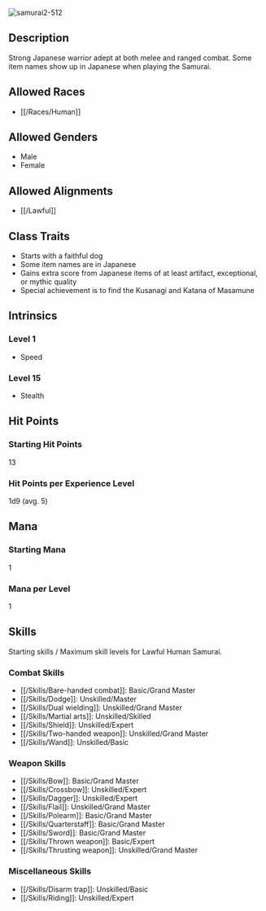 ![samurai2-512](https://github.com/hyvanmielenpelit/GnollHack/assets/16661034/a71f7fef-a75c-43f1-80eb-afc6b36bb776)

## Description

Strong Japanese warrior adept at both melee and ranged combat. Some item names show up in Japanese when playing the Samurai.

## Allowed Races

- [[/Races/Human]]

## Allowed Genders

- Male
- Female

## Allowed Alignments

- [[/Lawful]]

## Class Traits

- Starts with a faithful dog
- Some item names are in Japanese
- Gains extra score from Japanese items of at least artifact, exceptional, or mythic quality
- Special achievement is to find the Kusanagi and Katana of Masamune

## Intrinsics

### Level 1

- Speed

### Level 15

- Stealth

## Hit Points

### Starting Hit Points

13

### Hit Points per Experience Level

1d9 (avg. 5)

## Mana

### Starting Mana

1

### Mana per Level

1

## Skills

Starting skills / Maximum skill levels for Lawful Human Samurai. 

### Combat Skills 

- [[/Skills/Bare-handed combat]]: Basic/Grand Master
- [[/Skills/Dodge]]: Unskilled/Master
- [[/Skills/Dual wielding]]: Unskilled/Grand Master
- [[/Skills/Martial arts]]: Unskilled/Skilled
- [[/Skills/Shield]]: Unskilled/Expert
- [[/Skills/Two-handed weapon]]: Unskilled/Grand Master
- [[/Skills/Wand]]: Unskilled/Basic

### Weapon Skills 

- [[/Skills/Bow]]: Basic/Grand Master
- [[/Skills/Crossbow]]: Unskilled/Expert 
- [[/Skills/Dagger]]: Unskilled/Expert
- [[/Skills/Flail]]: Unskilled/Grand Master
- [[/Skills/Polearm]]: Basic/Grand Master
- [[/Skills/Quarterstaff]]: Basic/Grand Master
- [[/Skills/Sword]]: Basic/Grand Master
- [[/Skills/Thrown weapon]]: Basic/Expert
- [[/Skills/Thrusting weapon]]: Unskilled/Grand Master

### Miscellaneous Skills 

- [[/Skills/Disarm trap]]: Unskilled/Basic 
- [[/Skills/Riding]]: Unskilled/Expert